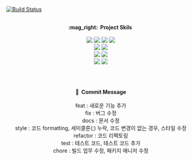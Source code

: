 [![Build Status](https://app.travis-ci.com/tkdalsgks/toy.svg?branch=main)](https://app.travis-ci.com/tkdalsgks/toy)
<br><br>
<div align='center'>
<strong>:mag_right:&nbsp;&nbsp;Project Skils&nbsp;</strong>
<br><br>
<img src="https://img.shields.io/badge/AWS EC2-FF9900?style=flat&logo=amazonec2&logoColor=white"/>&nbsp;<img src="https://img.shields.io/badge/AWS RDS-527FFF?style=flat&logo=amazonrds&logoColor=white"/>&nbsp;<img src="https://img.shields.io/badge/MariaDB-003545?style=flat&logo=mariadb&logoColor=white"/>&nbsp;<img src="https://img.shields.io/badge/Travis CI-3EAAAF?style=flat&logo=travisci&logoColor=white"/><br>
<img src="https://img.shields.io/badge/JAVA-007396?style=flat&logo=java&logoColor=white">&nbsp;<img src="https://img.shields.io/badge/SRPINGBOOT-6DB33F?style=flat&logo=springboot&logoColor=white"/><br>
<img src="https://img.shields.io/badge/Thymeleaf-005F0F?style=flat&logo=thymeleaf&logoColor=white">&nbsp;<img src="https://img.shields.io/badge/Javascript-F7DF1E?style=flat&logo=javascript&logoColor=white"/><br>
<img src="https://img.shields.io/badge/PUTTY-06AC38?style=flat&logo=putty&logoColor=white">&nbsp;<img src="https://img.shields.io/badge/FileZila-BF0000?style=flat&logo=filezilla&logoColor=white"/>

<br><br>

<strong>:game_die:&nbsp;&nbsp;Commit Message</strong>
<br><br>
feat	: 새로운 기능 추가<br>
fix	: 버그 수정<br>
docs	: 문서 수정<br>
style	: 코드 formatting, 세미콜론(;) 누락, 코드 변경이 없는 경우, 스타일 수정<br>
refactor	: 코드 리팩토링<br>
test	: 테스트 코드, 테스트 코드 추가<br>
chore	: 빌드 업무 수정, 패키지 매니저 수정<br>
</div>
